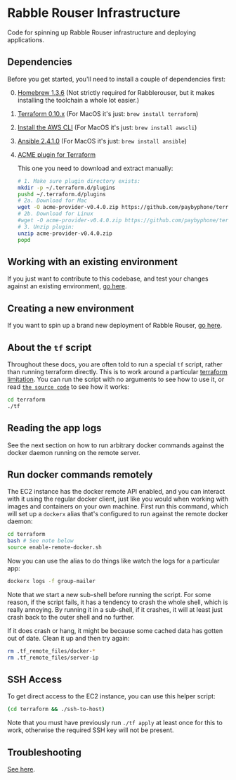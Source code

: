 # Rabble Rouser Infrastructure

Code for spinning up Rabble Rouser infrastructure and deploying applications.

## Dependencies

Before you get started, you'll need to install a couple of dependencies first:

0. [Homebrew 1.3.6](https://brew.sh/) (Not strictly required for Rabblerouser, but it makes installing the toolchain a whole lot easier.)
1. [Terraform 0.10.x](https://www.terraform.io/intro/getting-started/install.html) (For MacOS it's just: `brew install terraform`)
2. [Install the AWS CLI](https://docs.aws.amazon.com/cli/latest/userguide/installing.html) (For MacOS it's just: `brew install awscli`)
3. [Ansible 2.4.1.0](http://docs.ansible.com/ansible/latest/intro_installation.html) (For MacOS it's just: `brew install ansible`)
4. [ACME plugin for Terraform](https://github.com/paybyphone/terraform-provider-acme)

    This one you need to download and extract manually:

    ```sh
    # 1. Make sure plugin directory exists:
    mkdir -p ~/.terraform.d/plugins
    pushd ~/.terraform.d/plugins
    # 2a. Download for Mac
    wget -O acme-provider-v0.4.0.zip https://github.com/paybyphone/terraform-provider-acme/releases/download/v0.4.0/terraform-provider-acme_v0.4.0_darwin_amd64.zip
    # 2b. Download for Linux
    #wget -O acme-provider-v0.4.0.zip https://github.com/paybyphone/terraform-provider-acme/releases/download/v0.4.0/terraform-provider-acme_v0.4.0_linux_amd64.zip
    # 3. Unzip plugin:
    unzip acme-provider-v0.4.0.zip
    popd
    ```

## Working with an existing environment

If you just want to contribute to this codebase, and test your changes against an existing environment, [go here](./docs/existing_environment.md).

## Creating a new environment

If you want to spin up a brand new deployment of Rabble Rouser, [go here](./docs/new_environment.md).

## About the `tf` script

Throughout these docs, you are often told to run a special `tf` script, rather than running terraform directly. This is
to work around a particular [terraform limitation](https://github.com/hashicorp/terraform/issues/2430). You can run the
script with no arguments to see how to use it, or read [`the source code`](./terraform/tf) to see how it works:

```sh
cd terraform
./tf
```

## Reading the app logs

See the next section on how to run arbitrary docker commands against the docker daemon running on the remote server.

## Run docker commands remotely
The EC2 instance has the docker remote API enabled, and you can interact with it using the regular docker client, just
like you would when working with images and containers on your own machine. First run this command, which will set up
a `dockerx` alias that's configured to run against the remote docker daemon:

```sh
cd terraform
bash # See note below
source enable-remote-docker.sh
```

Now you can use the alias to do things like watch the logs for a particular app:

```sh
dockerx logs -f group-mailer
```

Note that we start a new sub-shell before running the script. For some reason, if the script fails, it has a tendency
to crash the whole shell, which is really annoying. By running it in a sub-shell, if it crashes, it will at least just
crash back to the outer shell and no further.

If it does crash or hang, it might be because some cached data has gotten out of date. Clean it up and then try again:

```sh
rm .tf_remote_files/docker-*
rm .tf_remote_files/server-ip
```

## SSH Access

To get direct access to the EC2 instance, you can use this helper script:

```sh
(cd terraform && ./ssh-to-host)
```

Note that you must have previously run `./tf apply` at least once for this to work, otherwise the required SSH key will
not be present.

## Troubleshooting

[See here](./docs/troubleshooting.md).
